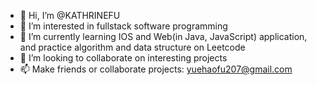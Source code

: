 - 👋 Hi, I’m @KATHRINEFU
- 👀 I’m interested in fullstack software programming
- 🌱 I’m currently learning IOS and Web(in Java, JavaScript) application, and practice algorithm and data structure on Leetcode
- 💞️ I’m looking to collaborate on interesting projects
- 📫 Make friends or collaborate projects: yuehaofu207@gmail.com

<!---
KATHRINEFU/KATHRINEFU is a ✨ special ✨ repository because its `README.md` (this file) appears on your GitHub profile.
You can click the Preview link to take a look at your changes.
--->
